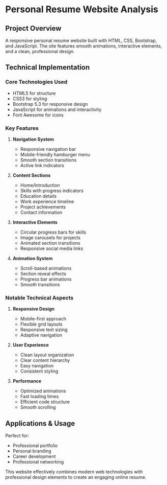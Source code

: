 # Personal Resume Website Analysis

## Project Overview
A responsive personal resume website built with HTML, CSS, Bootstrap, and JavaScript. The site features smooth animations, interactive elements, and a clean, professional design.

## Technical Implementation

### Core Technologies Used
- HTML5 for structure
- CSS3 for styling
- Bootstrap 5.3 for responsive design
- JavaScript for animations and interactivity
- Font Awesome for icons

### Key Features

1. **Navigation System**
   - Responsive navigation bar
   - Mobile-friendly hamburger menu
   - Smooth section transitions
   - Active link indicators

2. **Content Sections**
   - Home/Introduction
   - Skills with progress indicators
   - Education details
   - Work experience timeline
   - Project achievements
   - Contact information

3. **Interactive Elements**
   - Circular progress bars for skills
   - Image carousels for projects
   - Animated section transitions
   - Responsive social media links

4. **Animation System**
   - Scroll-based animations
   - Section reveal effects
   - Progress bar animations
   - Smooth transitions

### Notable Technical Aspects

1. **Responsive Design**
   - Mobile-first approach
   - Flexible grid layouts
   - Responsive text sizing
   - Adaptive navigation

2. **User Experience**
   - Clean layout organization
   - Clear content hierarchy
   - Easy navigation
   - Consistent styling

3. **Performance**
   - Optimized animations
   - Fast loading times
   - Efficient code structure
   - Smooth scrolling

## Applications & Usage
Perfect for:
- Professional portfolio
- Personal branding
- Career development
- Professional networking

This website effectively combines modern web technologies with professional design elements to create an engaging online resume.
